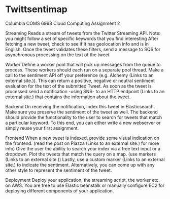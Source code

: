 # Twittsentimap
Columbia COMS 6998 Cloud Computing Assignment 2

Streaming
Reads a stream of tweets from the Twitter Streaming API. Note: you might follow a set of specific keywords that you find interesting
After fetching a new tweet, check to see if it has geolocation info and is in English.
Once the tweet validates these filters, send a message to SQS for asynchronous processing on the text of the tweet

Worker
Define a worker pool that will pick up messages from the queue to process. These workers should each run on a separate pool thread.
Make a call to the sentiment API off your preference (e.g. Alchemy (Links to an external site.)). This can return a positive, negative or neutral sentiment evaluation for the text of the submitted Tweet.
As soon as the tweet is processed send a notification -using SNS- to an HTTP endpoint (Links to an external site.) that contains the information about the tweet.

Backend
On receiving the notification, index this tweet in Elasticsearch. Make sure you preserve the sentiment of the tweet as well.
The backend should provide the functionality to the user to search for tweets that match a particular keyword. To this end, you can either write a new webserver or simply reuse your first assignment.

Frontend
When a new tweet is indexed, provide some visual indication on the frontend. (read the post on Piazza (Links to an external site.) for more info)
Give the user the ability to search your index via a free text input or a dropdown.
Plot the tweets that match the query on a map. (use markers (Links to an external site.))
Lastly, use a custom marker (Links to an external site.) to indicate the sentiment. Alternatively, you can come up with any other style to represent the sentiment of the tweet. 

Deployment
Deploy your application, the streaming script, the worker etc. on AWS.
You are free to use Elastic beanstalk or manually configure EC2 for deploying different components of your application.
